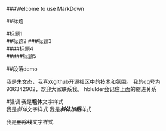 ###Welcome to use MarkDown

##标题  



#标题1  
##标题2 
###标题3  
####标题4  
#####标题5  

##段落demo  

我是朱文杰，我喜欢github开源社区中的技术和氛围。
    我的qq号为936342902，欢迎大家联系我。
    hblulder会记住上面的缩进关系

#强调
我是**粗体**文字样式  
我是*斜体*文字样式
我是***斜体加粗***样式  

我是~~删除线~~文字样式



